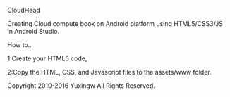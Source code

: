 CloudHead

Creating Cloud compute book on Android platform using HTML5/CSS3/JS in Android Studio.


How to..

1:Create your HTML5 code, 

2:Copy the HTML, CSS, and Javascript files to the assets/www folder.

Copyright 2010-2016 Yuxingw
All Rights Reserved.
